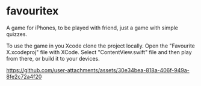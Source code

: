 # favouritex
A game for iPhones, to be played with friend, just a game with simple quizzes.

To use the game in you Xcode
clone the project locally.
Open the "Favourite X.xcodeproj" file with XCode.
Select "ContentView.swift" file and then play from there, or build it to your devices.



https://github.com/user-attachments/assets/30e34bea-818a-406f-949a-8fe2c72a4f20


